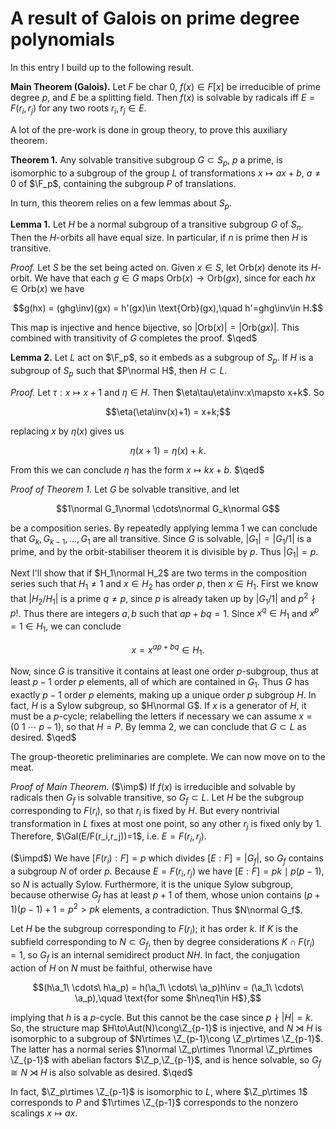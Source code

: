 # A result of Galois on prime degree polynomials


In this entry I build up to the following result.

**Main Theorem (Galois).** Let $F$ be char 0, $f(x)\in F[x]$ be
  irreducible of prime degree $p$, and $E$ be a splitting field. Then
  $f(x)$ is solvable by radicals iff $E=F(r_i,r_j)$ for any two roots
  $r_i,r_j\in E$.

A lot of the pre-work is done in group theory, to prove this auxiliary
theorem.

**Theorem 1.** Any solvable transitive subgroup $G\subset S_p$, $p$ a
  prime, is isomorphic to a subgroup of the group $L$ of
  transformations $x\mapsto ax+b$, $a\neq0$ of $\F_p$, containing the
  subgroup $P$ of translations.

In turn, this theorem relies on a few lemmas about $S_p$.

**Lemma 1.** Let $H$ be a normal subgroup of a transitive subgroup $G$
  of $S_n$. Then the $H$-orbits all have equal size. In particular, if
  $n$ is prime then $H$ is transitive.

*Proof.* Let $S$ be the set being acted on. Given $x\in S$, let
 $\text{Orb}(x)$ denote its $H$-orbit. We have that each $g\in G$ maps
 $\text{Orb}(x)\to\text{Orb}(gx)$, since for each $hx\in\text{Orb}(x)$
 we have

 $$g(hx) = (ghg\inv)(gx) = h'(gx)\in \text{Orb}(gx),\quad
 h'=ghg\inv\in H.$$

 This map is injective and hence bijective, so
 $|\text{Orb}(x)|=|\text{Orb}(gx)|$. This combined with transitivity
 of $G$ completes the proof. $\qed$

**Lemma 2.** Let $L$ act on $\F_p$, so it embeds as a subgroup of
  $S_p$. If $H$ is a subgroup of $S_p$ such that $P\normal H$, then
  $H\subset L$.

*Proof.* Let $\tau:x\mapsto x+1$ and $\eta\in H$. Then
 $\eta\tau\eta\inv:x\mapsto x+k$. So

 $$\eta(\eta\inv(x)+1) = x+k;$$

 replacing $x$ by $\eta(x)$ gives us

 $$\eta(x+1) = \eta(x)+k.$$

 From this we can conclude $\eta$ has the form $x\mapsto kx+b$. $\qed$

*Proof of Theorem 1.* Let $G$ be solvable transitive, and let

$$1\normal G_1\normal \cdots\normal G_k\normal G$$

be a composition series. By repeatedly applying lemma 1 we can
conclude that $G_k,G_{k-1},\ldots,G_1$ are all transitive. Since $G$
is solvable, $|G_1|=|G_1/1|$ is a prime, and by the orbit-stabiliser
theorem it is divisible by $p$. Thus $|G_1|=p$.

Next I'll show that if $H_1\normal H_2$ are two terms in the
composition series such that $H_1\neq1$ and $x\in H_2$ has order $p$,
then $x\in H_1$. First we know that $|H_2/H_1|$ is a prime $q\neq p$,
since $p$ is already taken up by $|G_1/1|$ and $p^2\nmid p!$. Thus
there are integers $a,b$ such that $ap+bq=1$. Since $x^q\in H_1$ and
$x^p=1\in H_1$, we can conclude

$$x=x^{ap+bq}\in H_1.$$

Now, since $G$ is transitive it contains at least one order
$p$-subgroup, thus at least $p-1$ order $p$ elements, all of which are
contained in $G_1$. Thus $G$ has exactly $p-1$ order $p$ elements,
making up a unique order $p$ subgroup $H$. In fact, $H$ is a Sylow
subgroup, so $H\normal G$. If $x$ is a generator of $H$, it must be a
$p$-cycle; relabelling the letters if necessary we can assume $x=(0
\ 1\ \cdots\ p-1)$, so that $H=P$. By lemma 2, we can conclude that
$G\subset L$ as desired. $\qed$

The group-theoretic preliminaries are complete. We can now move on to
the meat.

*Proof of Main Theorem.* ($\imp$) If $f(x)$ is irreducible and
  solvable by radicals then $G_f$ is solvable transitive, so
  $G_f\subset L$. Let $H$ be the subgroup corresponding to $F(r_i)$,
  so that $r_i$ is fixed by $H$. But every nontrivial transformation
  in $L$ fixes at most one point, so any other $r_j$ is fixed only by 1.
  Therefore, $\Gal(E/F(r_i,r_j))=1$, i.e. $E=F(r_i,r_j)$.

($\impd$) We have $[F(r_i):F]=p$ which divides $[E:F]=|G_f|$, so $G_f$
contains a subgroup $N$ of order $p$. Because $E=F(r_i,r_j)$ we have
$[E:F]=pk\mid p(p-1)$, so $N$ is actually Sylow. Furthermore, it is
the unique Sylow subgroup, because otherwise $G_f$ has at least $p+1$
of them, whose union contains $(p+1)(p-1)+1=p^2>pk$ elements, a
contradiction. Thus $N\normal G_f$.

Let $H$ be the subgroup corresponding to $F(r_i)$; it has order
$k$. If $K$ is the subfield corresponding to $N\subset G_f$, then by
degree considerations $K\cap F(r_i)=1$, so $G_f$ is an internal
semidirect product $NH$. In fact, the conjugation action of $H$ on $N$
must be faithful, otherwise have

$$(h\a_1\ \cdots\ h\a_p) = h(\a_1\ \cdots\ \a_p)h\inv = (\a_1\ \cdots\
\a_p),\quad
\text{for some $h\neq1\in H$},$$

implying that $h$ is a $p$-cycle. But this cannot be the case since
$p\nmid|H|=k$. So, the structure map $H\to\Aut(N)\cong\Z_{p-1}$ is
injective, and $N\rtimes H$ is isomorphic to a subgroup of $N\rtimes
\Z_{p-1}\cong \Z_p\rtimes \Z_{p-1}$. The latter has a normal series
$1\normal \Z_p\rtimes 1\normal \Z_p\rtimes \Z_{p-1}$ with abelian factors
$\Z_p,\Z_{p-1}$, and is hence solvable, so $G_f\cong N\rtimes H$ is also
solvable as desired. $\qed$

In fact, $\Z_p\rtimes \Z_{p-1}$ is isomorphic to $L$, where $\Z_p\rtimes
1$ corresponds to $P$ and $1\rtimes \Z_{p-1}$ corresponds to the
nonzero scalings $x\mapsto ax$.